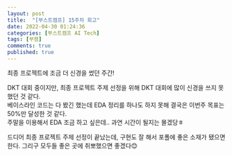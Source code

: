 ```yaml
---
layout: post
title:  "[부스트캠프] 15주차 회고"
date: 2022-04-30 01:24:36
categories: [부스트캠프 AI Tech]
tags: [부캠]
comments: true
published: true
---
```

최종 프로젝트에 조금 더 신경을 썼던 주간!

DKT 대회 중이지만, 최종 프로젝트 주제 선정을 위해 DKT 대회에 많이 신경을 쓰지 못 했던 것 같다.  
베이스라인 코드는 다 봤긴 했는데 EDA 정리를 하나도 하지 못해 결국은 이번주 목표는 50%만 달성한 것 같다.  
주말을 이용해서 EDA 조금 하고 싶은데.. 과연 시간이 될지는 몰겠당ㅎ

드디어 최종 프로젝트 주제 선정이 끝났는데, 구현도 잘 해서 포폴에 좋은 소재가 됐으면 한다. 그리구 모두들 좋은 곳에 취뽀했으면 좋겠다😊